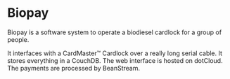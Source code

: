 # Biopay

Biopay is a software system to operate a biodiesel cardlock for a group of
people.

It interfaces with a CardMaster™ Cardlock over a really long serial cable. It
stores everything in a CouchDB.  The web interface is hosted on dotCloud.  The
payments are processed by BeanStream.

